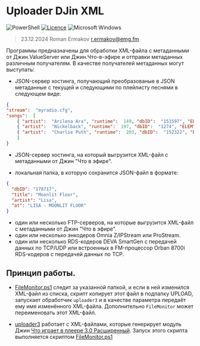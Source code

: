 # Uploader DJin XML
![PowerShell](https://img.shields.io/badge/PowerShell-%235391FE.svg?style=for-the-badge&logo=powershell&logoColor=white)
[![Licence](https://img.shields.io/github/license/ykmn/ff-Logger?style=for-the-badge)](./LICENSE)
![Microsoft Windows](https://img.shields.io/badge/Microsoft-Windows-%FF5F91FF.svg?style=for-the-badge&logo=Microsoft%20Windows&logoColor=white)

> 23.12.2024 Roman Ermakov <r.ermakov@emg.fm>

Программы предназначены для обработки XML-файла с метаданными от Джин.ValueServer или Джин.Что-в-эфире
и отправки метаданных различным получателям. В качестве получателей метаданных могут выступать:

* JSON-сервер хостинга, получающий преобразованые в JSON метаданные с текущей и следующими по плейлисту песнями в следующем виде:
```json
{
"stream":  "myradio.cfg",
"songs":  [
	{ "artist":  "Arilena Ara", "runtime":  149, "dbID":  "151597", "ELEM":  0, "title":  "Nentori (Beverly Pills Remix)", "starttime":  1500984064 },
	{ "artist":  "Nickelback", "runtime":  197, "dbID":  "1274", "ELEM":  2, "title":  "If Everyone Cared", "starttime":  1500984223 },
	{ "artist":  "Charlie Puth", "runtime":  203, "dbID":  "152322", "ELEM":  5, "title":  "Attention", "starttime":  1500984426 }
	]
}
```

* JSON-сервер хостинга, на который выгрузится XML-файл с метаданными от Джин "Что в эфире".

* локальная папка, в которую сохранится JSON-файл в формате:
```json
{
  "dbID": "178717",
  "title": "Moonlit Floor",
  "artist": "Lisa",
  "at": "LISA - MOONLIT FLOOR"
}
```

* один или несколько FTP-серверов, на которые выгрузится XML-файл с метаданными от Джин "Что в эфире".
* один или несколько энкодеров Omnia Z/IPStream или ProStream.
* один или несколько RDS-кодеров DEVA SmartGen с передачей данных по TCP/UDP или встроенных в FM-процессор Orban 8700i RDS-кодеров с передачей данных по TCP.

Принцип работы.
---------------
* [FileMonitor.ps1](FileMonitor/readme.md) следит за указанной папкой, и если в ней изменился XML-файл из списка, скрипт копирует этот файл в подпапку UPLOAD\,
запускает обработчик `uploader3` и в качестве параметра передаёт ему имя изменённого XML-файла.
Дополнительно `FileMonitor` может переименовать этот XML-файл.

* [uploader3](v3/readme.md) работает с XML-файлами, которые генерирует модуль Джин [Что играет в плеере 3.0 Расширенный](https://redmine.digispot.ru/projects/digispot/wiki/%D0%A7%D1%82%D0%BE_%D0%B8%D0%B3%D1%80%D0%B0%D0%B5%D1%82_%D0%B2_%D0%BF%D0%BB%D0%B5%D0%B5%D1%80%D0%B5_%D0%B2_%D0%B2%D0%B8%D0%B4%D0%B5_XML_v_3_0).
Запуск этого скрипта выполняется скриптом [FileMonitor.ps1](FileMonitor/readme.md)
